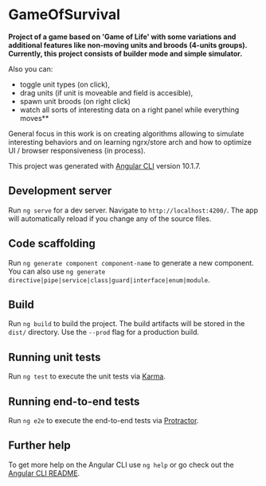 # GameOfSurvival
**Project of a game based on 'Game of Life' with some variations and additional features like non-moving units and broods (4-units groups). Currently, this project consists of builder mode and simple simulator.** 

Also you can: 
- toggle unit types (on click), 
- drag units (if unit is moveable and field is accesible),
- spawn unit broods (on right click) 
- watch all sorts of interesting data on a right panel while everything moves**

General focus in this work is on creating algorithms allowing to simulate interesting behaviors and on learning ngrx/store arch and how to optimize UI / browser responsiveness (in process).
 



This project was generated with [Angular CLI](https://github.com/angular/angular-cli) version 10.1.7.

## Development server

Run `ng serve` for a dev server. Navigate to `http://localhost:4200/`. The app will automatically reload if you change any of the source files.

## Code scaffolding

Run `ng generate component component-name` to generate a new component. You can also use `ng generate directive|pipe|service|class|guard|interface|enum|module`.

## Build

Run `ng build` to build the project. The build artifacts will be stored in the `dist/` directory. Use the `--prod` flag for a production build.

## Running unit tests

Run `ng test` to execute the unit tests via [Karma](https://karma-runner.github.io).

## Running end-to-end tests

Run `ng e2e` to execute the end-to-end tests via [Protractor](http://www.protractortest.org/).

## Further help

To get more help on the Angular CLI use `ng help` or go check out the [Angular CLI README](https://github.com/angular/angular-cli/blob/master/README.md).
